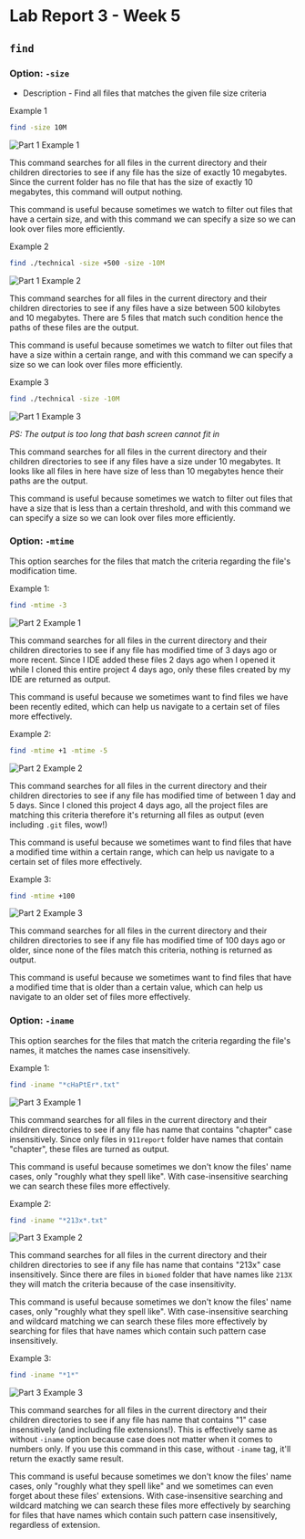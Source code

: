 # Lab Report 3 - Week 5

## ``find``

### Option: ``-size``
* Description - Find all files that matches the given file size criteria

Example 1
```bash
find -size 10M
```
![Part 1 Example 1](./screenshots/lab-5/part-1-example-1.png)

This command searches for all files in the current directory and their children directories to see if any file has the size of exactly 10 megabytes. Since the current folder has no file that has the size of exactly 10 megabytes, this command will output nothing.

This command is useful because sometimes we watch to filter out files that have a certain size, and with this command we can specify a size so we can look over files more efficiently.

Example 2
```bash
find ./technical -size +500 -size -10M
```
![Part 1 Example 2](./screenshots/lab-5/part-1-example-2.png)

This command searches for all files in the current directory and their children directories to see if any files have a size between 500 kilobytes and 10 megabytes. There are 5 files that match such condition hence the paths of these files are the output.

This command is useful because sometimes we watch to filter out files that have a size within a certain range, and with this command we can specify a size so we can look over files more efficiently.

Example 3
```bash
find ./technical -size -10M
```
![Part 1 Example 3](./screenshots/lab-5/part-1-example-3.png)

*PS: The output is too long that bash screen cannot fit in*

This command searches for all files in the current directory and their children directories to see if any files have a size under  10 megabytes. It looks like all files in here have size of less than 10 megabytes hence their paths are the output.

This command is useful because sometimes we watch to filter out files that have a size that is less than a certain threshold, and with this command we can specify a size so we can look over files more efficiently.

### Option: ``-mtime``
This option searches for the files that match the criteria regarding the file's modification time.

Example 1: 
```bash
find -mtime -3
```
![Part 2 Example 1](./screenshots/lab-5/part-2-example-1.png)

This command searches for all files in the current directory and their children directories to see if any file has modified time of 3 days ago or more recent. Since I IDE added these files 2 days ago when I opened it while I cloned this entire project 4 days ago, only these files created by my IDE are returned as output.

This command is useful because we sometimes want to find files we have been recently edited, which can help us navigate to a certain set of files more effectively.

Example 2:
```bash
find -mtime +1 -mtime -5
```
![Part 2 Example 2](./screenshots/lab-5/part-2-example-2.png)

This command searches for all files in the current directory and their children directories to see if any file has modified time of between 1 day and 5 days. Since I cloned this project 4 days ago, all the project files are matching this criteria therefore it's returning all files as output (even including ``.git`` files, wow!)

This command is useful because we sometimes want to find files that have a modified time within a certain range, which can help us navigate to a certain set of files more effectively.

Example 3:
```bash
find -mtime +100
```
![Part 2 Example 3](./screenshots/lab-5/part-2-example-3.png)

This command searches for all files in the current directory and their children directories to see if any file has modified time of 100 days ago or older, since none of the files match this criteria, nothing is returned as output.

This command is useful because we sometimes want to find files that have a modified time that is older than a certain value, which can help us navigate to an older set of files more effectively.

### Option: ``-iname``
This option searches for the files that match the criteria regarding the file's names, it matches the names case insensitively.

Example 1:
```bash
find -iname "*cHaPtEr*.txt"
```
![Part 3 Example 1](./screenshots/lab-5/part-3-example-1.png)

This command searches for all files in the current directory and their children directories to see if any file has name that contains "chapter" case insensitively. Since only files in ``911report`` folder have names that contain "chapter", these files are turned as output.

This command is useful because sometimes we don't know the files' name cases, only "roughly what they spell like". With case-insensitive searching we can search these files more effectively.

Example 2:
```bash
find -iname "*213x*.txt"
```
![Part 3 Example 2](./screenshots/lab-5/part-3-example-2.png)

This command searches for all files in the current directory and their children directories to see if any file has name that contains "213x" case insensitively. Since there are files in ``biomed`` folder that have names like ``213X`` they will match the criteria because of the case insensitivity.

This command is useful because sometimes we don't know the files' name cases, only "roughly what they spell like". With case-insensitive searching and wildcard matching we can search these files more effectively by searching for files that have names which contain such pattern case insensitively.

Example 3:
```bash
find -iname "*1*"
```
![Part 3 Example 3](./screenshots/lab-5/part-3-example-3.png)

This command searches for all files in the current directory and their children directories to see if any file has name that contains "1" case insensitively (and including file extensions!). This is effectively same as without ``-iname`` option because case does not matter when it comes to numbers only. If you use this command in this case, without ``-iname`` tag, it'll return the exactly same result.

This command is useful because sometimes we don't know the files' name cases, only "roughly what they spell like" and we sometimes can even forget about these files' extensions. With case-insensitive searching and wildcard matching we can search these files more effectively by searching for files that have names which contain such pattern case insensitively, regardless of extension.

